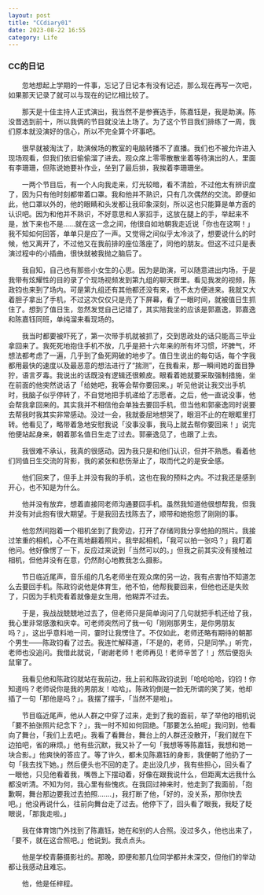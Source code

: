 ```yaml
---
layout: post
title: "CCdiary01"
date: 2023-08-22 16:55
category: Life
---
```


### CC的日记

&emsp;&emsp;忽地想起上学期的一件事，忘记了日记本有没有记述，那么现在再写一次吧，如果那天记录了就可以与现在的记忆相比较了。

&emsp;&emsp;那天是十佳主持人正式演出，我当然不是参赛选手，陈嘉钰是，我是助演。陈没晋选到前十，所以我俩的节目就没法上场了。为了这个节目我们排练了一周，我们原本就没演好的信心，所以不完全算个坏事吧。

&emsp;&emsp;很早就被淘汰了，助演候场的教室的电脑转播不了直播。我们也不被允许进入现场观看，但我们依旧偷偷溜了进去。观众席上零零散散坐着等待演出的人，里面有李珊珊，但陈说她要补作业，坐到了最后排，我挨着李珊珊坐。

&emsp;&emsp;一两个节目后，有一个人向我走来，灯光较暗，看不清脸，不过他太有辨识度了，因为只有他时刻都带着口罩。我和他并不熟识，只有几次偶然的交流。即便如此，他口罩以外的，他的眼睛和头发都让我印象深刻，所以这也只能算是单方面的认识吧。因为和他并不熟识，不好意思和人家招手，这放在腿上的手，举起来不是，放下来也不是......就在这一念之间，他很自如地朝我走近说「你也在这啊！」我不知如何回答，单单只是应了一声。又觉得之间似乎太冷淡了，想要说什么的时候，他又离开了，不过他又在我前排的座位落座了，同他的朋友。但这不过只是表演过程中的小插曲，很快就被我抛之脑后了。

&emsp;&emsp;我自知，自己也有那些小女生的心思。因为是助演，可以随意进出内场，于是我带有炫耀性的目的录了个现场视频发到第九组的聊天群里。看见我发的视频，陈政钧也来到了场内。可是第九组还有其他都还没有来，也不太方便进来。我就又大着胆子拿出了手机，不过这次仅仅只是亮了下屏幕，看了一眼时间，就被值日生抓住了。想到了值日生，忽然发觉自己记错了，其实陪我坐的应该是郭嘉逸，郭嘉逸和陈嘉钰同班，单纯溜来看现场的。

&emsp;&emsp;我当时都要被吓死了，第一次带手机就被抓了，交到思政处的话只能高三毕业拿回来了。我死死地抱住手机不放，几乎是把十六年来的所有坏习惯，坏脾气，坏想法都考虑了一遍，几乎到了鱼死网破的地步了。值日生说出的每句话，每个字我都用最快的速度以及最恶意的想法进行了“揣测”，在我看来，那一瞬间她的面目狰狞，语言歹毒。我说出的话既没有逻辑还很赖皮。眼看着她就要采取强制措施，坐在前面的他突然说话了「给她吧，我等会帮你要回来。」听见他说让我交出手机时，我脑子似乎停转了，不自觉地把手机递给了志愿者。之后，他一直说没事，他会帮我拿回来的。其实我并不相信他会单独去要回手机，但当他和郭豪逸同时说要去帮我时我其实非常感动。没过一会，我就委屈地想哭了，眼泪不止的在眼眶里打转。他看见了，略带着急地安慰我说「没事没事，我马上就去帮你要回来！」说完他便站起身来，朝着那名值日生走了过去。郭豪逸见了，也跟了上去。

&emsp;&emsp;我很难不承认，我真的很感动。因为我只是和他们认识，但并不熟悉。看着他们同值日生交流的背影，我的紧张和悲伤渐止了，取而代之的是安全感。

&emsp;&emsp;他们回来了，但手上并没有我的手机，这也在我的预料之内。不过我还是感到开心，也不知是为什么。

&emsp;&emsp;他并没有放弃，想着直接同老师沟通要回手机。虽然我知道他很想帮我，但我并没有对此抱有很大期望。于是我回去找陈去了，顺带和她抱怨了刚刚的事。

&emsp;&emsp;他忽然间抱着一个相机坐到了我旁边，打开了存储同我分享他拍的照片。我接过笨重的相机，心不在焉地翻着照片。我举起相机，「我可以拍一张吗？」我盯着他问。他好像愣了一下，反应过来说到「当然可以的。」但我之前其实没有接触过相机，但他并没有在意，仍然耐心地教我怎么摄影。

&emsp;&emsp;节日临近尾声，音乐组的几名老师坐在观众席的另一边，我有点害怕不知道怎么去要回手机。陈政钧说他是体育生，他不怕，他帮我要回来，但他也还是失败了，只因为手机壳看着就像是女生用，他糊弄不过去。

&emsp;&emsp;于是，我战战兢兢地过去了，但老师只是简单询问了几句就把手机还给了我，我心里非常感激和庆幸。可老师突然问了我一句「刚刚那男生，是你男朋友吗？」，这出乎意料地一问，霎时让我愣住了。不仅如此，老师还略有期待的朝那个男生——陈政钧看了过去。我连忙解释道，「不是的，老师，只是同学。」听完，老师也没追问。我借此就说，「谢谢老师！老师再见！老师辛苦了！」然后便抱头鼠窜了。

&emsp;&emsp;我看见他和陈政钧就站在我前边，我上前和陈政钧说到「哈哈哈哈，钧钧！你知道吗？老师说你是我的男朋友！哈哈」。陈政钧倒是一脸无所谓的笑了笑，他却插了一句「那他是吗？」。我摆了摆手，「当然不是啦」。

&emsp;&emsp;节目临近尾声，他从人群之中穿了过来，走到了我的面前，举了举他的相机说「要不拍张照片纪念下？」，我一时不知如何回绝。「那要怎么拍呢」我问到，他看向了舞台，「我们上去吧」。我看了看舞台，舞台上的人群还没散开，「我们就在下边拍吧，省的麻烦。」他有些沉默，我又补了一句「我想等等陈嘉钰，我想和她一块合影。」他爽快的答应了。等了许久，都未见陈嘉钰的身影，我便朝了他扔了一句「我去找下她。」然后便头也不回的走了。走出没几步，我有些担心，回头看了一眼他，只见他看着我，嘴唇上下摆动着，好像在跟我说什么，但距离太远我什么都没听清。不知为何，我心里有些愧疚。在我回过神来时，他走到了我面前，「抱歉啊，舞台那边要我过去拍照.......」，我打断了他，「好的，没关系，那你快去吧。」他没再说什么，往前向舞台走了过去。他停下了，回头看了眼我，我眨了眨眼说，「那我走啦。」

&emsp;&emsp;我在体育馆门外找到了陈嘉钰，她在和别的人合照。没过多久，他也出来了，「要不，就在这合照吧。」他说到。我点点头。

&emsp;&emsp;他是学校青藤摄影社的。那晚，即便和那几位同学都并未深交，但他们的举动都让我感动且难忘。

&emsp;&emsp;他，他是任梓程。